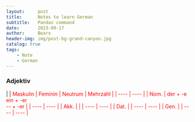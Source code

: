 ```yaml
---
layout:     post
title:      Notes to learn German
subtitle:   Pandas command
date:       2023-09-17
author:     Bearx
header-img: img/post-bg-grand-canyon.jpg
catalog: true
tags:
    - Note
    - German
---
```


### Adjektiv

|      | <span style="color:red">Maskulin<span> | Feminin | Neutrum | Mehrzahl |
| ---- | ---- |
| Nom. | <span style="color:red">der + -e <br> ein + -er <br> -- + -er<span> |
| ---- | ---- |
| Akk. |      |
| ---- | ---- |
| Dat. | 
| ---- | ---- |
| Gen. | 
| ---- | ---- |
